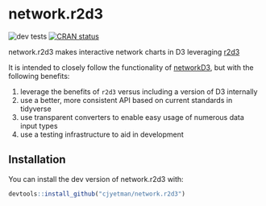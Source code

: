# network.r2d3

<!-- badges: start -->
![dev tests](https://github.com/cjyetman/network.r2d3/workflows/dev%20tests/badge.svg)
[![CRAN status](https://www.r-pkg.org/badges/version/network.r2d3)](https://CRAN.R-project.org/package=network.r2d3)
<!-- badges: end -->

network.r2d3 makes interactive network charts in D3 leveraging [r2d3](https://rstudio.github.io/r2d3/)

It is intended to closely follow the functionality of [networkD3](https://christophergandrud.github.io/networkD3/), but with the following benefits:

1. leverage the benefits of `r2d3` versus including a version of D3 internally
2. use a better, more consistent API based on current standards in tidyverse
3. use transparent converters to enable easy usage of numerous data input types
4. use a testing infrastructure to aid in development

## Installation

You can install the dev version of network.r2d3 with:

``` r
devtools::install_github("cjyetman/network.r2d3")
```
